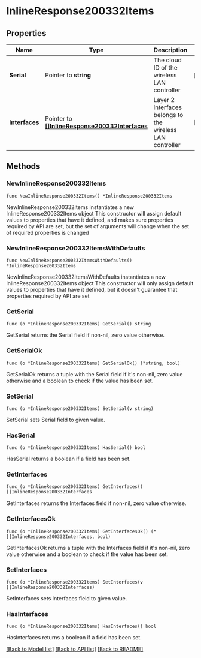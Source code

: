 # InlineResponse200332Items

## Properties

Name | Type | Description | Notes
------------ | ------------- | ------------- | -------------
**Serial** | Pointer to **string** | The cloud ID of the wireless LAN controller | [optional] 
**Interfaces** | Pointer to [**[]InlineResponse200332Interfaces**](InlineResponse200332Interfaces.md) | Layer 2 interfaces belongs to the wireless LAN controller | [optional] 

## Methods

### NewInlineResponse200332Items

`func NewInlineResponse200332Items() *InlineResponse200332Items`

NewInlineResponse200332Items instantiates a new InlineResponse200332Items object
This constructor will assign default values to properties that have it defined,
and makes sure properties required by API are set, but the set of arguments
will change when the set of required properties is changed

### NewInlineResponse200332ItemsWithDefaults

`func NewInlineResponse200332ItemsWithDefaults() *InlineResponse200332Items`

NewInlineResponse200332ItemsWithDefaults instantiates a new InlineResponse200332Items object
This constructor will only assign default values to properties that have it defined,
but it doesn't guarantee that properties required by API are set

### GetSerial

`func (o *InlineResponse200332Items) GetSerial() string`

GetSerial returns the Serial field if non-nil, zero value otherwise.

### GetSerialOk

`func (o *InlineResponse200332Items) GetSerialOk() (*string, bool)`

GetSerialOk returns a tuple with the Serial field if it's non-nil, zero value otherwise
and a boolean to check if the value has been set.

### SetSerial

`func (o *InlineResponse200332Items) SetSerial(v string)`

SetSerial sets Serial field to given value.

### HasSerial

`func (o *InlineResponse200332Items) HasSerial() bool`

HasSerial returns a boolean if a field has been set.

### GetInterfaces

`func (o *InlineResponse200332Items) GetInterfaces() []InlineResponse200332Interfaces`

GetInterfaces returns the Interfaces field if non-nil, zero value otherwise.

### GetInterfacesOk

`func (o *InlineResponse200332Items) GetInterfacesOk() (*[]InlineResponse200332Interfaces, bool)`

GetInterfacesOk returns a tuple with the Interfaces field if it's non-nil, zero value otherwise
and a boolean to check if the value has been set.

### SetInterfaces

`func (o *InlineResponse200332Items) SetInterfaces(v []InlineResponse200332Interfaces)`

SetInterfaces sets Interfaces field to given value.

### HasInterfaces

`func (o *InlineResponse200332Items) HasInterfaces() bool`

HasInterfaces returns a boolean if a field has been set.


[[Back to Model list]](../README.md#documentation-for-models) [[Back to API list]](../README.md#documentation-for-api-endpoints) [[Back to README]](../README.md)



